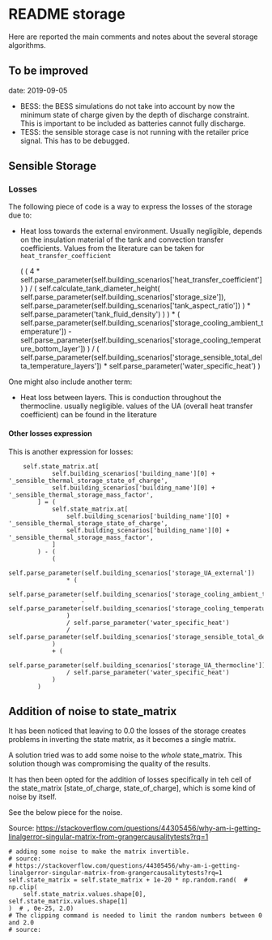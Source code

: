 # README storage
Here are reported the main comments and notes about the several storage algorithms.

## To be improved
date: 2019-09-05
- BESS: the BESS simulations do not take into account by now the minimum state of charge given by the depth of discharge 
constraint. This is important to be included as batteries cannot fully discharge.
- TESS: the sensible storage case is not running with the retailer price signal. This has to be debugged.

## Sensible Storage
### Losses

The following piece of code is a way to express the losses of the storage due to:

- Heat loss towards the external environment. Usually negligible, depends on the insulation material of the tank and 
convection transfer coefficients. Values from the literature can be taken for `heat_transfer_coefficient` 

 

    (
        (
            4 * self.parse_parameter(self.building_scenarios['heat_transfer_coefficient'])
        )
        /
        (
            self.calculate_tank_diameter_height(
                self.parse_parameter(self.building_scenarios['storage_size']),
                self.parse_parameter(self.building_scenarios['tank_aspect_ratio'])
            )
            * self.parse_parameter('tank_fluid_density')
        )
    ) * (
        self.parse_parameter(self.building_scenarios['storage_cooling_ambient_temperature'])
        - self.parse_parameter(self.building_scenarios['storage_cooling_temperature_bottom_layer'])
    ) / (
        self.parse_parameter(self.building_scenarios['storage_sensible_total_delta_temperature_layers'])
        * self.parse_parameter('water_specific_heat')
    )
        
One might also include another term:

- Heat loss between layers. This is conduction throughout the thermocline. usually negligible. values of the UA 
(overall heat transfer coefficient) can be found in the literature

#### Other losses expression

This is another expression for losses:
        
        self.state_matrix.at[
                self.building_scenarios['building_name'][0] + '_sensible_thermal_storage_state_of_charge',
                self.building_scenarios['building_name'][0] + '_sensible_thermal_storage_mass_factor',
            ] = (
                self.state_matrix.at[
                    self.building_scenarios['building_name'][0] + '_sensible_thermal_storage_state_of_charge',
                    self.building_scenarios['building_name'][0] + '_sensible_thermal_storage_mass_factor',
                ]
            ) - (
                (
                    self.parse_parameter(self.building_scenarios['storage_UA_external'])
                    * (
                        self.parse_parameter(self.building_scenarios['storage_cooling_ambient_temperature'])
                        - self.parse_parameter(self.building_scenarios['storage_cooling_temperature_bottom_layer'])
                    )
                    / self.parse_parameter('water_specific_heat')
                    / self.parse_parameter(self.building_scenarios['storage_sensible_total_delta_temperature_layers'])
                )
                + (
                    self.parse_parameter(self.building_scenarios['storage_UA_thermocline'])
                    / self.parse_parameter('water_specific_heat')
                )
            )

## Addition of noise to state_matrix

It has been noticed that leaving to 0.0 the losses of the storage creates problems in inverting the state matrix, 
as it becomes a single matrix.

A solution tried was to add some noise to the *whole* state_matrix. This solution though was compromising the quality of the results.

It has then been opted for the addition of losses specifically in teh cell of the state_matrix 
[state_of_charge, state_of_charge], which is some kind of noise by itself.

See the below piece for the noise. 

Source: https://stackoverflow.com/questions/44305456/why-am-i-getting-linalgerror-singular-matrix-from-grangercausalitytests?rq=1

    # adding some noise to make the matrix invertible.
    # source:
    # https://stackoverflow.com/questions/44305456/why-am-i-getting-linalgerror-singular-matrix-from-grangercausalitytests?rq=1
    self.state_matrix = self.state_matrix + 1e-20 * np.random.rand(  # np.clip(
        self.state_matrix.values.shape[0], self.state_matrix.values.shape[1]
    )  # , 0e-25, 2.0)
    # The clipping command is needed to limit the random numbers between 0 and 2.0
    # source: 